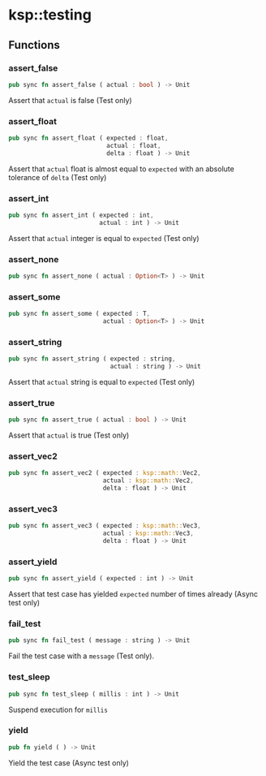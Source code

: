 # ksp::testing



## Functions


### assert_false

```rust
pub sync fn assert_false ( actual : bool ) -> Unit
```

Assert that `actual` is false (Test only)


### assert_float

```rust
pub sync fn assert_float ( expected : float,
                           actual : float,
                           delta : float ) -> Unit
```

Assert that `actual` float is almost equal to `expected` with an absolute tolerance of `delta` (Test only)


### assert_int

```rust
pub sync fn assert_int ( expected : int,
                         actual : int ) -> Unit
```

Assert that `actual` integer is equal to `expected` (Test only)


### assert_none

```rust
pub sync fn assert_none ( actual : Option<T> ) -> Unit
```



### assert_some

```rust
pub sync fn assert_some ( expected : T,
                          actual : Option<T> ) -> Unit
```



### assert_string

```rust
pub sync fn assert_string ( expected : string,
                            actual : string ) -> Unit
```

Assert that `actual` string is equal to `expected` (Test only)


### assert_true

```rust
pub sync fn assert_true ( actual : bool ) -> Unit
```

Assert that `actual` is true (Test only)


### assert_vec2

```rust
pub sync fn assert_vec2 ( expected : ksp::math::Vec2,
                          actual : ksp::math::Vec2,
                          delta : float ) -> Unit
```



### assert_vec3

```rust
pub sync fn assert_vec3 ( expected : ksp::math::Vec3,
                          actual : ksp::math::Vec3,
                          delta : float ) -> Unit
```



### assert_yield

```rust
pub sync fn assert_yield ( expected : int ) -> Unit
```

Assert that test case has yielded `expected` number of times already (Async test only)


### fail_test

```rust
pub sync fn fail_test ( message : string ) -> Unit
```

Fail the test case with a `message` (Test only).


### test_sleep

```rust
pub sync fn test_sleep ( millis : int ) -> Unit
```

Suspend execution for `millis`


### yield

```rust
pub fn yield ( ) -> Unit
```

Yield the test case (Async test only)

